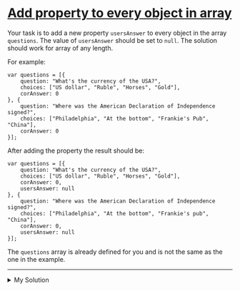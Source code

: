 # [Add property to every object in array](https://www.codewars.com/kata/56414fdc6488ee99db00002c)

Your task is to add a new property `usersAnswer` to every object in the array `questions`. The value of `usersAnswer` should be set to `null`. The solution should work for array of any length.

For example:

    var questions = [{
        question: "What's the currency of the USA?",
        choices: ["US dollar", "Ruble", "Horses", "Gold"],
        corAnswer: 0
    }, {
        question: "Where was the American Declaration of Independence signed?",
        choices: ["Philadelphia", "At the bottom", "Frankie's Pub", "China"],
        corAnswer: 0
    }];

After adding the property the result should be:

    var questions = [{
        question: "What's the currency of the USA?",
        choices: ["US dollar", "Ruble", "Horses", "Gold"],
        corAnswer: 0,
        usersAnswer: null
    }, {
        question: "Where was the American Declaration of Independence signed?",
        choices: ["Philadelphia", "At the bottom", "Frankie's pub", "China"],
        corAnswer: 0,
        usersAnswer: null
    }];

The `questions` array is already defined for you and is not the same as the one in the example.

---

<details><summary>My Solution</summary>

```js
questions.forEach(q => {
  q.usersAnswer = null
})
```

</details>

